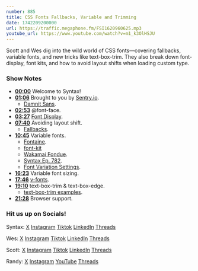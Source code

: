 ```yaml
---
number: 885
title: CSS Fonts Fallbacks, Variable and Trimming
date: 1742209200000
url: https://traffic.megaphone.fm/FSI1620960625.mp3
youtube_url: https://www.youtube.com/watch?v=m1_k3OlHSJU
---
```

	
Scott and Wes dig into the wild world of CSS fonts—covering fallbacks, variable fonts, and new tricks like text-box-trim. They also break down font-display, font kits, and how to avoid layout shifts when loading custom type.

### Show Notes

* **[00:00](#t=00:00)** Welcome to Syntax!
* **[01:06](#t=01:06)** Brought to you by [Sentry.io](https://sentry.io/syntax).
  * [Damnit Sans](https://sentry.design/blog/dammit-sans).
* **[02:53](#t=02:53)** @font-face.
* **[03:27](#t=03:27)** [Font Display](https://developer.mozilla.org/en-US/docs/Web/CSS/@font-face/font-display).
* **[07:40](#t=07:40)** Avoiding layout shift.
  * [Fallbacks](https://developer.chrome.com/blog/font-fallbacks).
* **[10:45](#t=10:45)** Variable fonts.
  * [Fontaine](https://github.com/unjs/fontaine).
  * [font-kit](https://github.com/servo/font-kit)
  * [Wakamai Fondue](https://wakamaifondue.com/).
  * [Syntax Ep. 782](https://syntax.fm/782).
  * [Font Variation Settings](https://developer.mozilla.org/en-US/docs/Web/CSS/font-variation-settings).
* **[16:23](#t=16:23)** Variable font sizing.
* **[17:46](#t=17:46)** [v-fonts](https://v-fonts.com/).
* **[19:10](#t=19:10)** text-box-trim & text-box-edge.
  * [text-box-trim examples](https://github.com/jantimon/text-box-trim-examples).
* **[21:28](#t=21:28)** Browser support.

### Hit us up on Socials!

Syntax: [X](https://twitter.com/syntaxfm) [Instagram](https://www.instagram.com/syntax_fm/) [Tiktok](https://www.tiktok.com/@syntaxfm) [LinkedIn](https://www.linkedin.com/company/96077407/admin/feed/posts/) [Threads](https://www.threads.net/@syntax_fm)

Wes: [X](https://twitter.com/wesbos) [Instagram](https://www.instagram.com/wesbos/) [Tiktok](https://www.tiktok.com/@wesbos) [LinkedIn](https://www.linkedin.com/in/wesbos/) [Threads](https://www.threads.net/@wesbos)

Scott: [X](https://twitter.com/stolinski) [Instagram](https://www.instagram.com/stolinski/) [Tiktok](https://www.tiktok.com/@stolinski) [LinkedIn](https://www.linkedin.com/in/stolinski/) [Threads](https://www.threads.net/@stolinski)

Randy: [X](https://twitter.com/randyrektor) [Instagram](https://www.instagram.com/randyrektor/) [YouTube](https://www.youtube.com/@randyrektor) [Threads](https://www.threads.net/@randyrektor)
